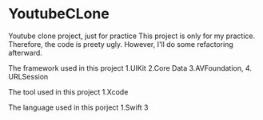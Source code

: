 # YoutubeCLone
Youtube clone project, just for practice
This project is only for my practice. Therefore, the code is preety ugly. However, I'll do some refactoring afterward.

The framework used in this project 1.UIKit 2.Core Data 3.AVFoundation, 4. URLSession

The tool used in this project 1.Xcode

The language used in this porject 1.Swift 3
